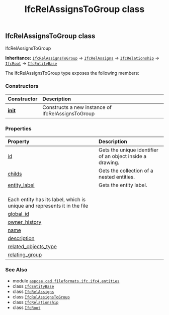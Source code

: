 ﻿---
title: IfcRelAssignsToGroup class
second_title: Aspose.CAD for Python via .NET API References
description: 
type: docs
weight: 5210
url: /python-net/aspose.cad.fileformats.ifc.ifc4.entities/ifcrelassignstogroup/
is_root: false
---

## IfcRelAssignsToGroup class

IfcRelAssignsToGroup



**Inheritance:** [`IfcRelAssignsToGroup`](/cad/python-net/aspose.cad.fileformats.ifc.ifc4.entities/ifcrelassignstogroup) → 
[`IfcRelAssigns`](/cad/python-net/aspose.cad.fileformats.ifc.ifc4.entities/ifcrelassigns) → 
[`IfcRelationship`](/cad/python-net/aspose.cad.fileformats.ifc.ifc4.entities/ifcrelationship) → 
[`IfcRoot`](/cad/python-net/aspose.cad.fileformats.ifc.ifc4.entities/ifcroot) → 
[`IfcEntityBase`](/cad/python-net/aspose.cad.fileformats.ifc/ifcentitybase)



The IfcRelAssignsToGroup type exposes the following members:

### Constructors
| Constructor | Description |
| :- | :- |
| [__init__](/cad/python-net/aspose.cad.fileformats.ifc.ifc4.entities/ifcrelassignstogroup/__init__/#) | Constructs a new instance of IfcRelAssignsToGroup |


### Properties
| Property | Description |
| :- | :- |
| [id](/cad/python-net/aspose.cad.fileformats.ifc.ifc4.entities/ifcrelassignstogroup/id) | Gets the unique identifier of an object inside a drawing. |
| [childs](/cad/python-net/aspose.cad.fileformats.ifc.ifc4.entities/ifcrelassignstogroup/childs) | Gets the collection of a nested entities. |
| [entity_label](/cad/python-net/aspose.cad.fileformats.ifc.ifc4.entities/ifcrelassignstogroup/entity_label) | Gets the entity label.<br/>Each entity has its label, which is unique and represents it in the file |
| [global_id](/cad/python-net/aspose.cad.fileformats.ifc.ifc4.entities/ifcrelassignstogroup/global_id) |  |
| [owner_history](/cad/python-net/aspose.cad.fileformats.ifc.ifc4.entities/ifcrelassignstogroup/owner_history) |  |
| [name](/cad/python-net/aspose.cad.fileformats.ifc.ifc4.entities/ifcrelassignstogroup/name) |  |
| [description](/cad/python-net/aspose.cad.fileformats.ifc.ifc4.entities/ifcrelassignstogroup/description) |  |
| [related_objects_type](/cad/python-net/aspose.cad.fileformats.ifc.ifc4.entities/ifcrelassignstogroup/related_objects_type) |  |
| [relating_group](/cad/python-net/aspose.cad.fileformats.ifc.ifc4.entities/ifcrelassignstogroup/relating_group) |  |



### See Also
* module [`aspose.cad.fileformats.ifc.ifc4.entities`](..)
* class [`IfcEntityBase`](/cad/python-net/aspose.cad.fileformats.ifc/ifcentitybase)
* class [`IfcRelAssigns`](/cad/python-net/aspose.cad.fileformats.ifc.ifc4.entities/ifcrelassigns)
* class [`IfcRelAssignsToGroup`](/cad/python-net/aspose.cad.fileformats.ifc.ifc4.entities/ifcrelassignstogroup)
* class [`IfcRelationship`](/cad/python-net/aspose.cad.fileformats.ifc.ifc4.entities/ifcrelationship)
* class [`IfcRoot`](/cad/python-net/aspose.cad.fileformats.ifc.ifc4.entities/ifcroot)
